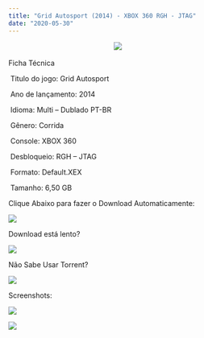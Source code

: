 ```yaml
---
title: "Grid Autosport (2014) - XBOX 360 RGH - JTAG"
date: "2020-05-30"
---
```


                                                     [![](https://1.bp.blogspot.com/-BhPNdg0B3YM/XtLfj6Hm0hI/AAAAAAAAIEE/SbcnADU-NeID_AKyjdKo9ygJs163YKLKgCK4BGAsYHg/s320/Screenshot_1.png)](https://1.bp.blogspot.com/-BhPNdg0B3YM/XtLfj6Hm0hI/AAAAAAAAIEE/SbcnADU-NeID_AKyjdKo9ygJs163YKLKgCK4BGAsYHg/Screenshot_1.png)

Ficha Técnica

 Titulo do jogo: Grid Autosport

 Ano de lançamento: 2014 

 Idioma: Multi – Dublado PT-BR

 Gênero: Corrida

 Console: XBOX 360

 Desbloqueio: RGH – JTAG

 Formato: Default.XEX

 Tamanho: 6,50 GB

Clique Abaixo para fazer o Download Automaticamente:

[![](https://1.bp.blogspot.com/-eNerQjlxWXg/Xsyoy1YwxPI/AAAAAAAAG8o/qs-0XGNQDR4jSn0uGinE3EzKZZ6GoZnEACPcBGAYYCw/s1600/LINK1.png)](https://zee.gl/feDL)

Download está lento? 

[![](https://1.bp.blogspot.com/-QBDuGFKyRJI/XsypYtiebuI/AAAAAAAAG8w/2RjkhEnbyOwqZwiSxt3jP8uux5MWubGIACLcBGAsYHQ/s1600/LINK3.png)](https://ultragames-torrents.blogspot.com/2020/05/como-acelerar-torrents.html)

Não Sabe Usar Torrent?

[![](https://1.bp.blogspot.com/-z801RGeeaF0/XsypYEdLUrI/AAAAAAAAG8s/Mg8nVcYZpQox_qkNZQ6YLcR9F0FWCX6FwCPcBGAYYCw/s1600/LINK2.png)](https://ultragames-torrents.blogspot.com/2020/04/como-baixar-jogos-com-o-utorrent.html)

Screenshots:

[![](https://1.bp.blogspot.com/-cqeeEOPsgkg/XtLfja9tizI/AAAAAAAAIEA/OZS6auoaBzwrOhlgzZfowJPT-GKhIRiwACK4BGAsYHg/w400-h225/maxresdefault{df0b4067d4cf89da3ca8e6c7a68e90e99b01985f87ec33497998002e9f13b411}2B{df0b4067d4cf89da3ca8e6c7a68e90e99b01985f87ec33497998002e9f13b411}25282{df0b4067d4cf89da3ca8e6c7a68e90e99b01985f87ec33497998002e9f13b411}2529.jpg)](https://1.bp.blogspot.com/-cqeeEOPsgkg/XtLfja9tizI/AAAAAAAAIEA/OZS6auoaBzwrOhlgzZfowJPT-GKhIRiwACK4BGAsYHg/maxresdefault{df0b4067d4cf89da3ca8e6c7a68e90e99b01985f87ec33497998002e9f13b411}2B{df0b4067d4cf89da3ca8e6c7a68e90e99b01985f87ec33497998002e9f13b411}25282{df0b4067d4cf89da3ca8e6c7a68e90e99b01985f87ec33497998002e9f13b411}2529.jpg)

[![](https://1.bp.blogspot.com/-al4grV4v2As/XtLfiqyc9eI/AAAAAAAAID8/ayIzYfTLJVonDGgnt4ciw2e2dZp8ZatKwCK4BGAsYHg/w400-h225/255220_2014-04-28_00169.jpg)](https://1.bp.blogspot.com/-al4grV4v2As/XtLfiqyc9eI/AAAAAAAAID8/ayIzYfTLJVonDGgnt4ciw2e2dZp8ZatKwCK4BGAsYHg/255220_2014-04-28_00169.jpg)
